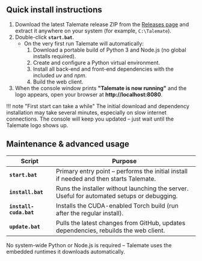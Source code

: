 ## Quick install instructions

1. Download the latest Talemate release ZIP from the [Releases page](https://github.com/vegu-ai/talemate/releases) and extract it anywhere on your system (for example, `C:\Talemate`).
2. Double-click **`start.bat`**.
   - On the very first run Talemate will automatically:
     1. Download a portable build of Python 3 and Node.js (no global installs required).
     2. Create and configure a Python virtual environment.
     3. Install all back-end and front-end dependencies with the included *uv* and *npm*.
     4. Build the web client.
3. When the console window prints **"Talemate is now running"** and the logo appears, open your browser at **http://localhost:8080**.

!!! note "First start can take a while"
    The initial download and dependency installation may take several minutes, especially on slow internet connections. The console will keep you updated – just wait until the Talemate logo shows up.

## Maintenance & advanced usage

| Script | Purpose |
|--------|---------|
| **`start.bat`** | Primary entry point – performs the initial install if needed and then starts Talemate. |
| **`install.bat`** | Runs the installer without launching the server. Useful for automated setups or debugging. |
| **`install-cuda.bat`** | Installs the CUDA-enabled Torch build (run after the regular install). |
| **`update.bat`** | Pulls the latest changes from GitHub, updates dependencies, rebuilds the web client. |

No system-wide Python or Node.js is required – Talemate uses the embedded runtimes it downloads automatically.
